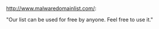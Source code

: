 <http://www.malwaredomainlist.com/>:

"Our list can be used for free by anyone. Feel free to use it."
